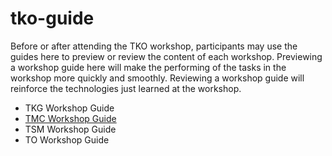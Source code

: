 # tko-guide

Before or after attending the TKO workshop, participants may use the guides here 
to preview or review the content of each workshop. Previewing a workshop guide here 
will make the performing of the tasks in the workshop more quickly and smoothly. 
Reviewing a workshop guide will reinforce the technologies just learned at the workshop.

- TKG Workshop Guide
- [TMC Workshop Guide](./workshop2/README.md)
- TSM Workshop Guide
- TO Workshop Guide
